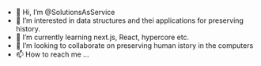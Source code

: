 - 👋 Hi, I’m @SolutionsAsService
- 👀 I’m interested in data structures and thei applications for preserving history.
- 🌱 I’m currently learning next.js, React, hypercore etc.
- 💞️ I’m looking to collaborate on preserving human istory in the computers
- 📫 How to reach me ...

<!---
SolutionsAsService/SolutionsAsService is a ✨ special ✨ repository because its `README.md` (this file) appears on your GitHub profile.
You can click the Preview link to take a look at your changes.
--->
